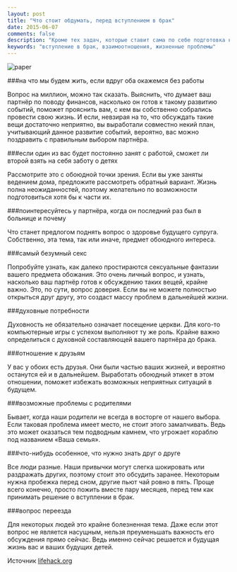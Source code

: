 ```yaml
---
layout: post
title: "Что стоит обдумать, перед вступлением в брак"
date: 2015-06-07
comments: false
description: "Кроме тех задач, которые ставит сама по себе подготовка к свадьбе, существуют темы, которые стоит обсудить со своим партнёром до этого счастливого события."
keywords: "вступление в брак, взаимоотношения, жизненные проблемы"
---
```


![paper](http://s018.radikal.ru/i526/1506/a8/5f6975322237.jpg "paper")

###на что мы будем жить, если вдруг оба окажемся без работы

Вопрос на миллион, можно так сказать. Выяснить, что думает ваш партнёр по поводу финансов, насколько он готов к такому развитию событий, поможет прояснить вам, с кем вы собственно собрались провести свою жизнь. И если, невзирая на то, что обсуждать такие вещи достаточно неприятно, вы выработали совместно некий план, учитывающий данное развитие событий, вероятно, вас можно поздравить с правильным выбором партнёра.

###если один из вас будет постоянно занят с работой, сможет ли второй взять на себя заботу о детях

Рассмотрите это с обоюдной точки зрения. Если вы уже заняты ведением дома, предложите рассмотреть обратный вариант. Жизнь полна неожиданностей, поэтому желательно по возможности подготовиться хотя бы к части их.

###поинтересуйтесь у партнёра, когда он последний раз был в больнице и почему

Что станет предлогом поднять вопрос о здоровье будущего супруга. Собственно, эта тема, так или иначе, предмет обоюдного интереса. 

###самый безумный секс

Попробуйте узнать, как далеко простираются сексуальные фантазии вашего предмета обожания.
Это очень личный вопрос, и узнать, насколько ваш партнёр готов к обсуждению таких вещей, крайне важно. Это, по сути, вопрос доверия. Если вы не можете полностью открыться друг другу, это создаст массу проблем в дальнейшей жизни.

###духовные потребности

Духовность не обязательно означает посещение церкви. Для кого-то компьютерные игры с успехом выполняют ту же роль. Крайне важно определиться с духовной составляющей вашего партнёра до брака.

###отношение к друзьям

У вас у обоих есть друзья. Они были частью ваших жизней, и вероятно останутся ей и в дальнейшем. Выработать обоюдный этикет в этом отношении, поможет избежать возможных неприятных ситуаций в будущем.

###возможные проблемы с родителями

Бывает, когда наши родители не всегда в восторге от нашего выбора. Если таковая проблема имеет место, не стоит этого замалчивать. Ведь это может оказаться тем подводным камнем, что угрожает кораблю под названием «Ваша семья».

###что-нибудь особенное, что нужно знать друг о друге

Все люди разные. Наши привычки могут слегка шокировать или раздражать других, поэтому стоит это обсудить заранее. Некоторым нужна пробежка перед сном, другие пьют чай ровно в пять. Проще всего конечно, просто пожить вместе пару месяцев, перед тем как принимать решение о вступлении в брак. 

###вопрос переезда

Для некоторых людей это крайне болезненная тема. Даже если этот вопрос не является насущным, нельзя преуменьшать важность его обсуждения прямо сейчас. Ведь именно сейчас решается и будущая жизнь вас и ваших будущих детей.

Источник [lifehack.org](http://www.lifehack.org/articles/communication/10-questions-ask-before-marriage.html)

